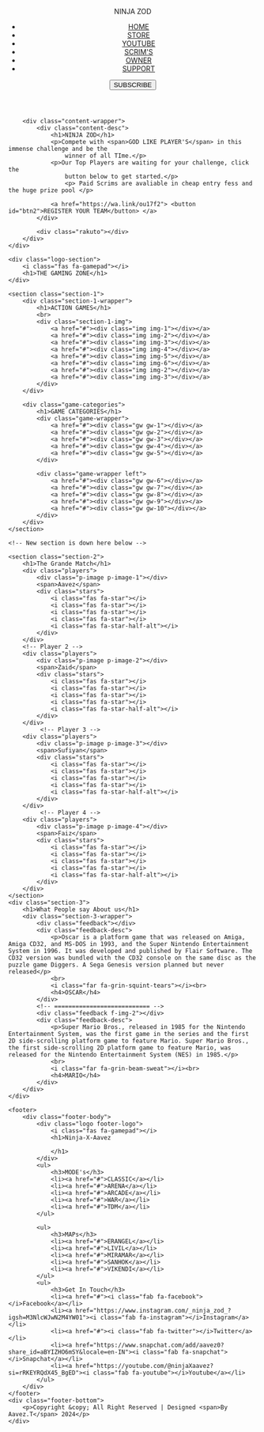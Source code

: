 <!DOCTYPE html>
<html lang="en">
<head>
    <meta charset="UTF-8">
    <meta http-equiv="X-UA-Compatible" content="IE=edge">
    <meta name="viewport" content="width=device-width, initial-scale=1.0">
    <title>ninjazodyt</title>
    <link rel="stylesheet" href="css/all.min.css">
    <link rel="stylesheet" href="css/style.css">
</head>
<body>
    <div class="container">
        <header>
            <div class="logo">
                <i class="fas fa-gamepad"></i>
                <p>NINJA ZOD</p>
            </div>
            <ul class="navbar">
                <li><a href="#" class="active">HOME</a></li>
                <li><a href="#">STORE</a></li>
                <li><a href="https://youtube.com/@ninjaXaavez?si=rRKEYRQdX45_BgED">YOUTUBE</a></li>
                <li><a href="#">SCRIM'S</a></li>
                <li><a href="https://www.instagram.com/i_am_avej____07?igsh=MTFydmxscWd3cTgxbw==">OWNER</a></li>
                <li><a href="#">SUPPORT</a></li>
            </ul>
            <a href="https://youtube.com/@ninjaXaavez?si=rRKEYRQdX45_BgED"><button type="button" id="btn"><i class="fas fa-play"></i> SUBSCRIBE</button></a>
        </header>

        <div class="content-wrapper">
            <div class="content-desc">
                <h1>NINJA ZOD</h1>
                <p>Compete with <span>GOD LIKE PLAYER'S</span> in this immense challenge and be the 
                    winner of all TIme.</p>
                <p>Our Top Players are waiting for your challenge, click the 
                    button below to get started.</p>
                    <p> Paid Scrims are avaliable in cheap entry fess and the huge prize pool </p>

                <a href="https://wa.link/ou17f2"> <button id="btn2">REGISTER YOUR TEAM</button> </a>
            </div>

            <div class="rakuto"></div>
        </div>
    </div>

    <div class="logo-section">
        <i class="fas fa-gamepad"></i>
        <h1>THE GAMING ZONE</h1>
    </div>
    
    <section class="section-1">
        <div class="section-1-wrapper">  
            <h1>ACTION GAMES</h1>
            <br>
            <div class="section-1-img">
                <a href="#"><div class="img img-1"></div></a>
                <a href="#"><div class="img img-2"></div></a>
                <a href="#"><div class="img img-3"></div></a>
                <a href="#"><div class="img img-4"></div></a>
                <a href="#"><div class="img img-5"></div></a>
                <a href="#"><div class="img img-6"></div></a>
                <a href="#"><div class="img img-2"></div></a>
                <a href="#"><div class="img img-3"></div></a>
            </div>
        </div>
        
        <div class="game-categories">
            <h1>GAME CATEGORIES</h1>
            <div class="game-wrapper">
                <a href="#"><div class="gw gw-1"></div></a>
                <a href="#"><div class="gw gw-2"></div></a>
                <a href="#"><div class="gw gw-3"></div></a>
                <a href="#"><div class="gw gw-4"></div></a>
                <a href="#"><div class="gw gw-5"></div></a>
            </div>
    
            <div class="game-wrapper left">
                <a href="#"><div class="gw gw-6"></div></a>
                <a href="#"><div class="gw gw-7"></div></a>
                <a href="#"><div class="gw gw-8"></div></a>
                <a href="#"><div class="gw gw-9"></div></a>
                <a href="#"><div class="gw gw-10"></div></a>
            </div>
        </div>
    </section>

    <!-- New section is down here below -->

    <section class="section-2">
        <h1>The Grande Match</h1>
        <div class="players">
            <div class="p-image p-image-1"></div>
            <span>Aavez</span>
            <div class="stars">
                <i class="fas fa-star"></i>
                <i class="fas fa-star"></i>
                <i class="fas fa-star"></i>
                <i class="fas fa-star"></i>
                <i class="fas fa-star-half-alt"></i>
            </div>
        </div>
        <!-- Player 2 -->
        <div class="players">
            <div class="p-image p-image-2"></div>
            <span>Zaid</span>
            <div class="stars">
                <i class="fas fa-star"></i>
                <i class="fas fa-star"></i>
                <i class="fas fa-star"></i>
                <i class="fas fa-star"></i>
                <i class="fas fa-star-half-alt"></i>
            </div>
        </div>
             <!-- Player 3 -->
        <div class="players">
            <div class="p-image p-image-3"></div>
            <span>Sufiyan</span>
            <div class="stars">
                <i class="fas fa-star"></i>
                <i class="fas fa-star"></i>
                <i class="fas fa-star"></i>
                <i class="fas fa-star"></i>
                <i class="fas fa-star-half-alt"></i>
            </div>
        </div>
             <!-- Player 4 -->
        <div class="players">
            <div class="p-image p-image-4"></div>
            <span>Faiz</span>
            <div class="stars">
                <i class="fas fa-star"></i>
                <i class="fas fa-star"></i>
                <i class="fas fa-star"></i>
                <i class="fas fa-star"></i>
                <i class="fas fa-star-half-alt"></i>
            </div>
        </div>
    </section>
    <div class="section-3">
        <h1>What People say About us</h1>
        <div class="section-3-wrapper">
            <div class="feedback"></div>
            <div class="feedback-desc">
                <p>Oscar is a platform game that was released on Amiga, Amiga CD32, and MS-DOS in 1993, and the Super Nintendo Entertainment System in 1996. It was developed and published by Flair Software. The CD32 version was bundled with the CD32 console on the same disc as the puzzle game Diggers. A Sega Genesis version planned but never released</p>
                <br>
                <i class="far fa-grin-squint-tears"></i><br>
                <h4>OSCAR</h4>
            </div>
            <!-- =========================== -->
            <div class="feedback f-img-2"></div>
            <div class="feedback-desc">
                <p>Super Mario Bros., released in 1985 for the Nintendo Entertainment System, was the first game in the series and the first 2D side-scrolling platform game to feature Mario. Super Mario Bros., the first side-scrolling 2D platform game to feature Mario, was released for the Nintendo Entertainment System (NES) in 1985.</p>
                <br>
                <i class="far fa-grin-beam-sweat"></i><br>
                <h4>MARIO</h4>
            </div>
        </div>
    </div>

    <footer>
        <div class="footer-body">
            <div class="logo footer-logo">
                <i class="fas fa-gamepad"></i> 
                <h1>Ninja-X-Aavez    

                </h1>
            </div>
            <ul>
                <h3>MODE's</h3>
                <li><a href="#">CLASSIC</a></li>
                <li><a href="#">ARENA</a></li>
                <li><a href="#">ARCADE</a></li>
                <li><a href="#">WAR</a></li>
                <li><a href="#">TDM</a></li>
            </ul>

            <ul>
                <h3>MAPs</h3>
                <li><a href="#">ERANGEL</a></li>
                <li><a href="#">LIVIL</a></li>
                <li><a href="#">MIRAMAR</a></li>
                <li><a href="#">SANHOK</a></li>
                <li><a href="#">VIKENDI</a></li>
            </ul>
            <ul>
                <h3>Get In Touch</h3>
                <li><a href="#"><i class="fab fa-facebook"></i>Facebook</a></li>
                <li><a href="https://www.instagram.com/_ninja_zod_?igsh=M3NlcWJwN2M4YW01"><i class="fab fa-instagram"></i>Instagram</a></li>
                <li><a href="#"><i class="fab fa-twitter"></i>Twitter</a></li>
                <li><a href="https://www.snapchat.com/add/aavez0?share_id=aBYIZHO6mSY&locale=en-IN"><i class="fab fa-snapchat"></i>Snapchat</a></li>
                <li><a href="https://youtube.com/@ninjaXaavez?si=rRKEYRQdX45_BgED"><i class="fab fa-youtube"></i>Youtube</a></li>
            </ul>
        </div>
    </footer>
    <div class="footer-bottom">
        <p>Copyright &copy; All Right Reserved | Designed <span>By Aavez.T</span> 2024</p>
    </div>
</body>
</html>
